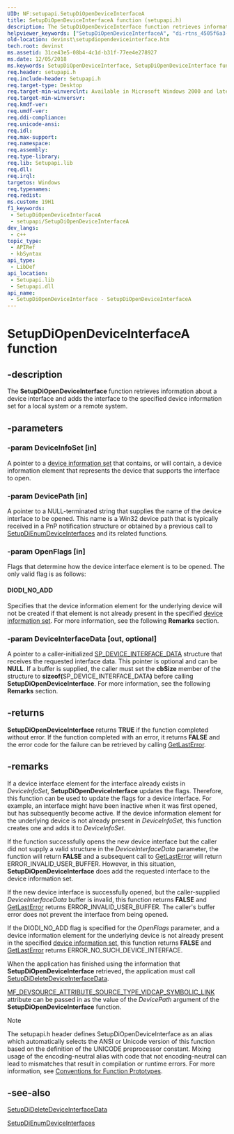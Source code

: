 ```yaml
---
UID: NF:setupapi.SetupDiOpenDeviceInterfaceA
title: SetupDiOpenDeviceInterfaceA function (setupapi.h)
description: The SetupDiOpenDeviceInterface function retrieves information about a device interface and adds the interface to the specified device information set for a local system or a remote system. (ANSI)
helpviewer_keywords: ["SetupDiOpenDeviceInterfaceA", "di-rtns_4505f6a3-e634-4070-a9b3-1487c2808838.xml"]
old-location: devinst\setupdiopendeviceinterface.htm
tech.root: devinst
ms.assetid: 31ce43e5-08b4-4c1d-b31f-77ee4e278927
ms.date: 12/05/2018
ms.keywords: SetupDiOpenDeviceInterface, SetupDiOpenDeviceInterface function [Device and Driver Installation], SetupDiOpenDeviceInterfaceA, SetupDiOpenDeviceInterfaceW, devinst.setupdiopendeviceinterface, di-rtns_4505f6a3-e634-4070-a9b3-1487c2808838.xml, setupapi/SetupDiOpenDeviceInterface
req.header: setupapi.h
req.include-header: Setupapi.h
req.target-type: Desktop
req.target-min-winverclnt: Available in Microsoft Windows 2000 and later versions of Windows.
req.target-min-winversvr: 
req.kmdf-ver: 
req.umdf-ver: 
req.ddi-compliance: 
req.unicode-ansi: 
req.idl: 
req.max-support: 
req.namespace: 
req.assembly: 
req.type-library: 
req.lib: Setupapi.lib
req.dll: 
req.irql: 
targetos: Windows
req.typenames: 
req.redist: 
ms.custom: 19H1
f1_keywords:
 - SetupDiOpenDeviceInterfaceA
 - setupapi/SetupDiOpenDeviceInterfaceA
dev_langs:
 - c++
topic_type:
 - APIRef
 - kbSyntax
api_type:
 - LibDef
api_location:
 - Setupapi.lib
 - Setupapi.dll
api_name:
 - SetupDiOpenDeviceInterface - SetupDiOpenDeviceInterfaceA
---
```


# SetupDiOpenDeviceInterfaceA function


## -description

The <b>SetupDiOpenDeviceInterface</b> function retrieves information about a device interface and adds the interface to the specified device information set for a local system or a remote system.

## -parameters

### -param DeviceInfoSet [in]

A pointer to a <a href="/windows-hardware/drivers/install/device-information-sets">device information set</a> that contains, or will contain, a device information element that represents the device that supports the interface to open.

### -param DevicePath [in]

A pointer to a NULL-terminated string that supplies the name of the device interface to be opened. This name is a Win32 device path that is typically received in a PnP notification structure or obtained by a previous call to <a href="/windows/desktop/api/setupapi/nf-setupapi-setupdienumdeviceinterfaces">SetupDiEnumDeviceInterfaces</a> and its related functions.

### -param OpenFlags [in]

Flags that determine how the device interface element is to be opened. The only valid flag is as follows: 





#### DIODI_NO_ADD

Specifies that the device information element for the underlying device will not be created if that element is not already present in the specified <a href="/windows-hardware/drivers/install/device-information-sets">device information set</a>. For more information, see the following <b>Remarks</b> section.

### -param DeviceInterfaceData [out, optional]

A pointer to a caller-initialized  <a href="/windows/desktop/api/setupapi/ns-setupapi-sp_device_interface_data">SP_DEVICE_INTERFACE_DATA</a> structure that receives the requested interface data. This pointer is optional and can be <b>NULL</b>. If a buffer is supplied, the caller must set the <b>cbSize</b> member of the structure to <b>sizeof(</b>SP_DEVICE_INTERFACE_DATA<b>)</b> before calling <b>SetupDiOpenDeviceInterface</b>. For more information, see the following <b>Remarks</b> section.

## -returns

<b>SetupDiOpenDeviceInterface</b> returns <b>TRUE</b> if the function completed without error. If the function completed with an error, it returns <b>FALSE</b> and the error code for the failure can be retrieved by calling <a href="/windows/win32/api/errhandlingapi/nf-errhandlingapi-getlasterror">GetLastError</a>.

## -remarks

If a device interface element for the interface already exists in <i>DeviceInfoSet</i>, <b>SetupDiOpenDeviceInterface</b> updates the flags. Therefore, this function can be used to update the flags for a device interface. For example, an interface might have been inactive when it was first opened, but has subsequently become active. If the device information element for the underlying device is not already present in <i>DeviceInfoSet</i>, this function creates one and adds it to <i>DeviceInfoSet</i>. 

If the function successfully opens the new device interface but the caller did not supply a valid structure in the <i>DeviceInterfaceData</i> parameter, the function will return <b>FALSE</b> and a subsequent call to <a href="/windows/win32/api/errhandlingapi/nf-errhandlingapi-getlasterror">GetLastError</a> will return ERROR_INVALID_USER_BUFFER. However, in this situation, <b>SetupDiOpenDeviceInterface</b> does add the requested interface to the device information set.

If the new device interface is successfully opened, but the caller-supplied <i>DeviceInterfaceData</i> buffer is invalid, this function returns <b>FALSE</b> and <a href="/windows/win32/api/errhandlingapi/nf-errhandlingapi-getlasterror">GetLastError</a> returns ERROR_INVALID_USER_BUFFER. The caller's buffer error does not prevent the interface from being opened.

If the DIODI_NO_ADD flag is specified for the <i>OpenFlags</i> parameter, and a device information element for the underlying device is not already present in the specified <a href="/windows-hardware/drivers/install/device-information-sets">device information set</a>, this function returns <b>FALSE</b> and <a href="/windows/win32/api/errhandlingapi/nf-errhandlingapi-getlasterror">GetLastError</a> returns ERROR_NO_SUCH_DEVICE_INTERFACE. 

When the application has finished using the information that <b>SetupDiOpenDeviceInterface</b> retrieved<b>,</b> the application must call <a href="/windows/desktop/api/setupapi/nf-setupapi-setupdideletedeviceinterfacedata">SetupDiDeleteDeviceInterfaceData</a>.


<a href="/windows/desktop/medfound/mf-devsource-attribute-source-type-vidcap-symbolic-link">MF_DEVSOURCE_ATTRIBUTE_SOURCE_TYPE_VIDCAP_SYMBOLIC_LINK</a> attribute can be passed in as the value of the <i>DevicePath</i> argument of the <b>SetupDiOpenDeviceInterface</b> function.





> [!NOTE]
> The setupapi.h header defines SetupDiOpenDeviceInterface as an alias which automatically selects the ANSI or Unicode version of this function based on the definition of the UNICODE preprocessor constant. Mixing usage of the encoding-neutral alias with code that not encoding-neutral can lead to mismatches that result in compilation or runtime errors. For more information, see [Conventions for Function Prototypes](/windows/win32/intl/conventions-for-function-prototypes).

## -see-also

<a href="/windows/desktop/api/setupapi/nf-setupapi-setupdideletedeviceinterfacedata">SetupDiDeleteDeviceInterfaceData</a>



<a href="/windows/desktop/api/setupapi/nf-setupapi-setupdienumdeviceinterfaces">SetupDiEnumDeviceInterfaces</a>
